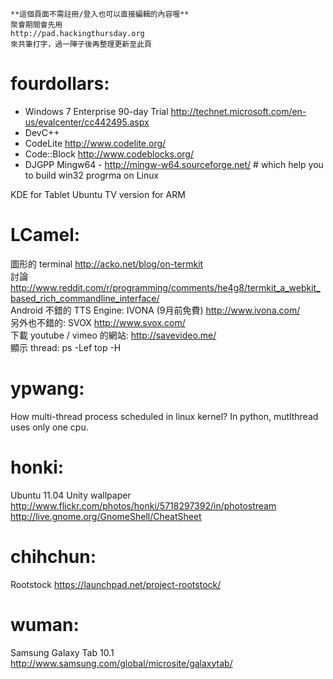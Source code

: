 



    **這個頁面不需註冊/登入也可以直接編輯的內容喔**
    聚會期間會先用 
    http://pad.hackingthursday.org
    來共筆打字，過一陣子後再整理更新至此頁


# fourdollars:

 * Windows 7 Enterprise 90-day Trial
   <http://technet.microsoft.com/en-us/evalcenter/cc442495.aspx>  
 * DevC++
 * CodeLite <http://www.codelite.org/>  
 * Code::Block <http://www.codeblocks.org/>  
 * DJGPP
Mingw64 - <http://mingw-w64.sourceforge.net/>   # which help you to build win32 progrma on Linux

KDE for Tablet
Ubuntu TV version for ARM 

# LCamel:

圖形的 terminal
<http://acko.net/blog/on-termkit>  
討論 <http://www.reddit.com/r/programming/comments/he4g8/termkit_a_webkit_based_rich_commandline_interface/>  
Android 不錯的 TTS Engine: IVONA (9月前免費) <http://www.ivona.com/>  
另外也不錯的: SVOX <http://www.svox.com/>  
下載 youtube / vimeo 的網站:
<http://savevideo.me/>  
顯示 thread:
ps -Lef
top -H

# ypwang:

How multi-thread process scheduled in linux kernel?
In python, mutlthread uses only one cpu.

# honki:

Ubuntu 11.04 Unity wallpaper
<http://www.flickr.com/photos/honki/5718297392/in/photostream>  
<http://live.gnome.org/GnomeShell/CheatSheet>  

# chihchun:

Rootstock <https://launchpad.net/project-rootstock/>  

# wuman:

Samsung Galaxy Tab 10.1 <http://www.samsung.com/global/microsite/galaxytab/>  